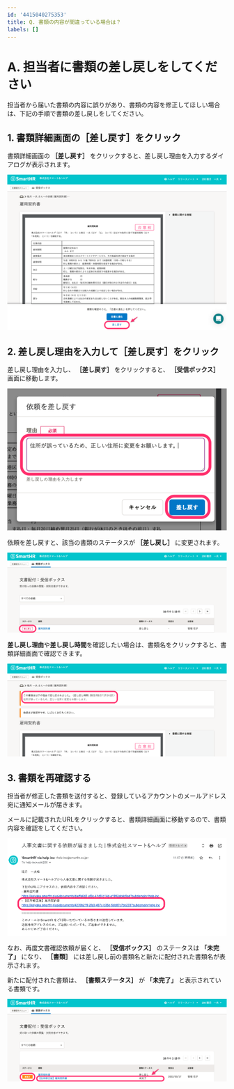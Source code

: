 ```yaml
---
id: '4415040275353'
title: Q. 書類の内容が間違っている場合は？
labels: []
---
```

# A. 担当者に書類の差し戻しをしてください

担当者から届いた書類の内容に誤りがあり、書類の内容を修正してほしい場合は、下記の手順で書類の差し戻しをしてください。

## 1\. 書類詳細画面の［差し戻す］をクリック

書類詳細画面の **［差し戻す］** をクリックすると、差し戻し理由を入力するダイアログが表示されます。

![](./00_SmartHR_____.png)

## 2\. 差し戻し理由を入力して［差し戻す］をクリック

差し戻し理由を入力し、 **［差し戻す］** をクリックすると、 **［受信ボックス］** 画面に移動します。

![](./01_SmartHR_____.png)

依頼を差し戻すと、該当の書類のステータスが **［差し戻し］** に変更されます。

![](./02_SmartHR_____.png)

**差し戻し理由**や**差し戻し時間**を確認したい場合は、書類名をクリックすると、書類詳細画面で確認できます。

![](./03_SmartHR_____.png)

## 3\. 書類を再確認する

担当者が修正した書類を送付すると、登録しているアカウントのメールアドレス宛に通知メールが届きます。

メールに記載されたURLをクリックすると、書類詳細画面に移動するので、書類内容を確認をしてください。

![](./__________________________________-_ryosuke_miyamoto_smarthr_co_jp_-______SmartHR____.png)

なお、再度文書確認依頼が届くと、 **［受信ボックス］** のステータスは **「未完了」** になり、 **［書類］** には差し戻し前の書類名と新たに配付された書類名が表示されます。

新たに配付された書類は、 **［書類ステータス］** が **「未完了」** と表示されている書類です。

![](./04_SmartHR_____.png)
